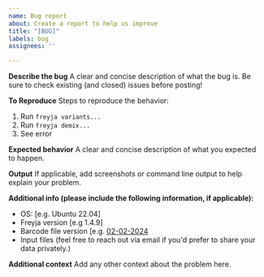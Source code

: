 ```yaml
---
name: Bug report
about: Create a report to help us improve
title: "[BUG]"
labels: bug
assignees: ''

---
```


**Describe the bug**
A clear and concise description of what the bug is. Be sure to check existing (and closed) issues before posting!

**To Reproduce**
Steps to reproduce the behavior:
1. Run `freyja variants...`
2. Run `freyja demix... `
4. See error

**Expected behavior**
A clear and concise description of what you expected to happen.

**Output**
If applicable, add screenshots or command line output to help explain your problem.

**Additional info (please include the following information, if applicable):**
 - OS: [e.g. Ubuntu 22.04]
 - Freyja version [e.g 1.4.9]
 - Barcode file version [e.g. [02-02-2024](https://github.com/andersen-lab/Freyja-data/blob/main/history_barcodes/usher_barcodes02_02_2024-00-49.csv)
 - Input files (feel free to reach out via email if you'd prefer to share your data privately.)

**Additional context**
Add any other context about the problem here.
